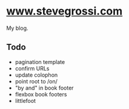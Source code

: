 # www.stevegrossi.com

My blog.

## Todo

- pagination template
- confirm URLs
- update colophon
- point root to /on/
- "by and" in book footer
- flexbox book footers
- littlefoot
